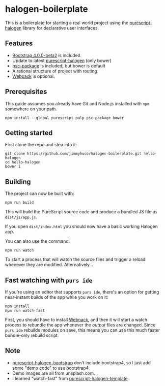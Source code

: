 # halogen-boilerplate

This is a boilerplate for starting a real world project using the [purescript-halogen](https://github.com/slamdata/purescript-halogen) library for declarative user interfaces.

## Features

* [Bootstrap 4.0.0-beta2](http://getbootstrap.com/) is included.
* Update to latest  [purescript-halogen](https://github.com/slamdata/purescript-halogen) (only bower)
* [psc-package](https://github.com/purescript/psc-package) is included, but bower is default
* A rational structure of project with routing.
* [Webpack](https://github.com/webpack/webpack) is optional.

## Prerequisites

This guide assumes you already have Git and Node.js installed with `npm` somewhere on your path.

``` shell
npm install --global purescript pulp psc-package bower
```

## Getting started

First clone the repo and step into it:

``` shell
git clone https://github.com/jimmyhuco/halogen-boilerplate.git hello-halogen
cd hello-halogen
bower i
```

## Building

The project can now be built with:

``` shell
npm run build
```

This will build the PureScript source code and produce a bundled JS file as `dist/js/app.js`.


If you open `dist/index.html` you should now have a basic working Halogen app.

You can also use the command:

``` shell
npm run watch
```

To start a process that will watch the source files and trigger a reload whenever they are modified. Alternatively...

## Fast watching with `purs ide`

If you're using an editor that supports `purs ide`, there's an option for getting near-instant builds of the app while you work on it:

``` shell
npm install
npm run watch-fast
```

First, you should have to install [Webpack](https://github.com/webpack/webpack), and then it will start a watch process to rebundle the app whenever the _output_ files are changed. Since `purs ide` rebuilds modules on save, this means you can use this much faster bundle-only rebuild script.

## Note

* [purescript-halogen-bootstrap](https://github.com/slamdata/purescript-halogen-bootstrap) don't include bootstrap4, so I just add some "demo code" to use bootstrap4.
* Demo images are all from unsplash.com.
* I learned "watch-fast" from [purescript-halogen-template](https://github.com/slamdata/purescript-halogen-template)